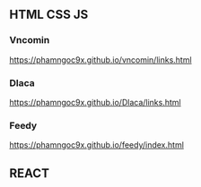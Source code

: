 ## HTML CSS JS

### Vncomin
https://phamngoc9x.github.io/vncomin/links.html

### Dlaca
https://phamngoc9x.github.io/Dlaca/links.html

### Feedy
https://phamngoc9x.github.io/feedy/index.html

## REACT
